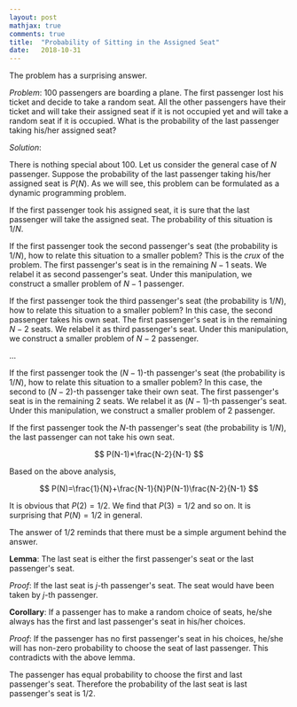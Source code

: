 ```yaml
---
layout: post
mathjax: true
comments: true
title:  "Probability of Sitting in the Assigned Seat"
date:   2018-10-31
---
```


The problem has a surprising answer.

*Problem*: 100 passengers are boarding a plane. The first passenger lost his ticket and decide to take a random seat. All the other passengers have their ticket and will take their assigned seat if it is not occupied yet and will take a random seat if it is occupied. What is the probability of the last passenger taking his/her assigned seat?

*Solution*:

There is nothing special about 100. Let us consider the general case of $N$ passenger. Suppose the probability of the last passenger taking his/her assigned seat is $P(N)$. As we will see, this problem can be formulated as a dynamic programming problem.

If the first passenger took his assigned seat, it is sure that the last passenger will take the assigned seat. The probability of this situation is $1/N$.

If the first passenger took the second passenger's seat (the probability is $1/N$), how to relate this situation to a smaller poblem? This is the *crux* of the problem. The first passenger's seat is in the remaining $N-1$ seats. We relabel it as second passenger's seat. Under this manipulation, we construct a smaller problem of $N-1$ passenger. 

If the first passenger took the third passenger's seat (the probability is $1/N$), how to relate this situation to a smaller poblem? In this case, the second passenger takes his own seat. The first passenger's seat is in the remaining $N-2$ seats. We relabel it as third passenger's seat. Under this manipulation, we construct a smaller problem of $N-2$ passenger. 

...

If the first passenger took the $(N-1)$-th passenger's seat (the probability is $1/N$), how to relate this situation to a smaller poblem? In this case, the second to $(N-2)$-th passenger take their own seat. The first passenger's seat is in the remaining 2 seats. We relabel it as $(N-1)$-th passenger's seat. Under this manipulation, we construct a smaller problem of 2 passenger. 

If the first passenger took the $N$-th passenger's seat (the probability is $1/N$), the last passenger can not take his own seat.


$$
P(N-1)*\frac{N-2}{N-1}
$$

Based on the above analysis, 

$$
P(N)=\frac{1}{N}+\frac{N-1}{N}P(N-1)\frac{N-2}{N-1}
$$

It is obvious that $P(2)=1/2$. We find that $P(3)=1/2$ and so on. It is surprising that $P(N)=1/2$ in general.

The answer of $1/2$ reminds that there must be a simple argument behind the answer. 

**Lemma**: The last seat is either the first passenger's seat or the last passenger's seat.

*Proof*: If the last seat is $j$-th passenger's seat. The seat would have been taken by $j$-th passenger.

**Corollary**: If a passenger has to make a random choice of seats, he/she always has the first and last passenger's seat in his/her choices.

*Proof*: If the passenger has no first passenger's seat in his choices, he/she will has non-zero probability to choose the seat of last passenger. This contradicts with the above lemma.

The passenger has equal probability to choose the first and last passenger's seat. Therefore the probability of the last seat is last passenger's seat is 1/2.
